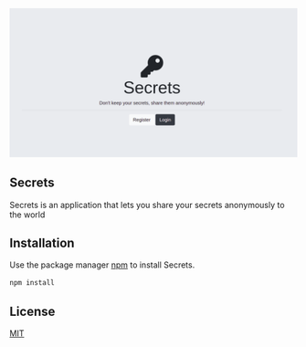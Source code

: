 ![alt text](public/images/secrets.png)

## Secrets
Secrets is an application that lets you share your secrets anonymously to the world

## Installation

Use the package manager [npm](https://nodejs.org/en/) to install Secrets.

```bash
npm install
```

## License
[MIT](https://choosealicense.com/licenses/mit/)